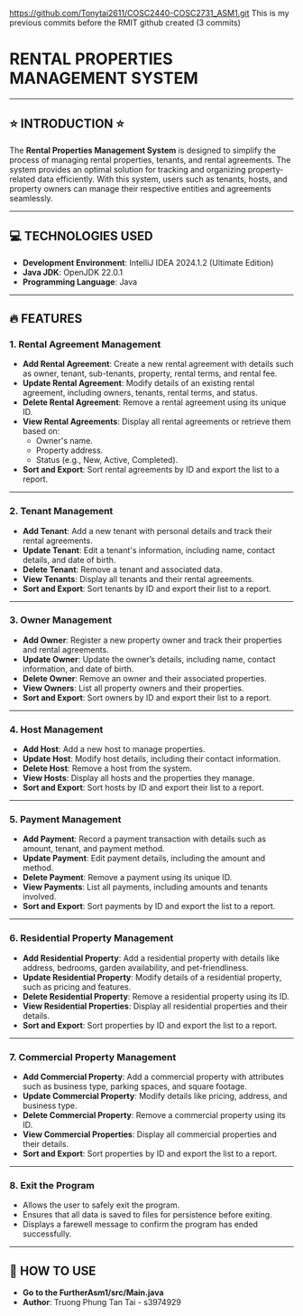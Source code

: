 https://github.com/Tonytai2611/COSC2440-COSC2731_ASM1.git
This is my previous commits before the RMIT github created (3 commits)

# RENTAL PROPERTIES MANAGEMENT SYSTEM

---
## ⭐ INTRODUCTION ⭐
The **Rental Properties Management System** is designed to simplify the process of managing rental properties, tenants, and rental agreements. The system provides an optimal solution for tracking and organizing property-related data efficiently. With this system, users such as tenants, hosts, and property owners can manage their respective entities and agreements seamlessly.

---
## 💻 TECHNOLOGIES USED
- **Development Environment**: IntelliJ IDEA 2024.1.2 (Ultimate Edition)
- **Java JDK**: OpenJDK 22.0.1
- **Programming Language**: Java

---
## 🔥 FEATURES
### **1. Rental Agreement Management**
- **Add Rental Agreement**: Create a new rental agreement with details such as owner, tenant, sub-tenants, property, rental terms, and rental fee.
- **Update Rental Agreement**: Modify details of an existing rental agreement, including owners, tenants, rental terms, and status.
- **Delete Rental Agreement**: Remove a rental agreement using its unique ID.
- **View Rental Agreements**: Display all rental agreements or retrieve them based on:
    - Owner's name.
    - Property address.
    - Status (e.g., New, Active, Completed).
- **Sort and Export**: Sort rental agreements by ID and export the list to a report.

---

### **2. Tenant Management**
- **Add Tenant**: Add a new tenant with personal details and track their rental agreements.
- **Update Tenant**: Edit a tenant's information, including name, contact details, and date of birth.
- **Delete Tenant**: Remove a tenant and associated data.
- **View Tenants**: Display all tenants and their rental agreements.
- **Sort and Export**: Sort tenants by ID and export their list to a report.

---

### **3. Owner Management**
- **Add Owner**: Register a new property owner and track their properties and rental agreements.
- **Update Owner**: Update the owner’s details, including name, contact information, and date of birth.
- **Delete Owner**: Remove an owner and their associated properties.
- **View Owners**: List all property owners and their properties.
- **Sort and Export**: Sort owners by ID and export their list to a report.

---

### **4. Host Management**
- **Add Host**: Add a new host to manage properties.
- **Update Host**: Modify host details, including their contact information.
- **Delete Host**: Remove a host from the system.
- **View Hosts**: Display all hosts and the properties they manage.
- **Sort and Export**: Sort hosts by ID and export their list to a report.

---

### **5. Payment Management**
- **Add Payment**: Record a payment transaction with details such as amount, tenant, and payment method.
- **Update Payment**: Edit payment details, including the amount and method.
- **Delete Payment**: Remove a payment using its unique ID.
- **View Payments**: List all payments, including amounts and tenants involved.
- **Sort and Export**: Sort payments by ID and export the list to a report.

---

### **6. Residential Property Management**
- **Add Residential Property**: Add a residential property with details like address, bedrooms, garden availability, and pet-friendliness.
- **Update Residential Property**: Modify details of a residential property, such as pricing and features.
- **Delete Residential Property**: Remove a residential property using its ID.
- **View Residential Properties**: Display all residential properties and their details.
- **Sort and Export**: Sort properties by ID and export the list to a report.

---

### **7. Commercial Property Management**
- **Add Commercial Property**: Add a commercial property with attributes such as business type, parking spaces, and square footage.
- **Update Commercial Property**: Modify details like pricing, address, and business type.
- **Delete Commercial Property**: Remove a commercial property using its ID.
- **View Commercial Properties**: Display all commercial properties and their details.
- **Sort and Export**: Sort properties by ID and export the list to a report.

---
### **8. Exit the Program**
- Allows the user to safely exit the program.
- Ensures that all data is saved to files for persistence before exiting.
- Displays a farewell message to confirm the program has ended successfully.

---
## 🔧 HOW TO USE
- **Go to the FurtherAsm1/src/Main.java**
- **Author**: Truong Phung Tan Tai - s3974929
